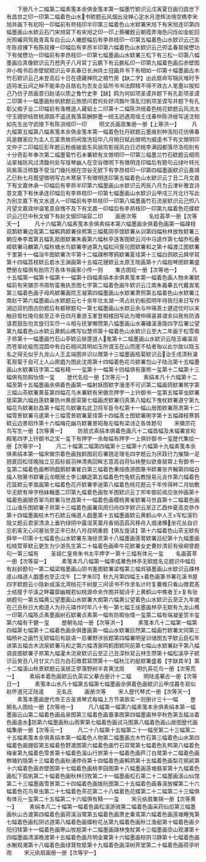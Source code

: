 <!-- { "loadSidebar": true } -->
　　下册凡十二幅第二幅素笺本余俱金笺本第一幅墨竹欵识云戊寅夏日画归昌世下有昌世之印一印第二幅着色山水书欵题云风烟出没禅心定水月澄辉法境空檇李宋旭并画下有初阳一印幅前有昻枝印半印第三幅着色山水欵署宋旭下有宋旭连印第四幅墨画山水欵云石门宋旭冩下有宋旭之印一印上蔡曦题云朝霞弄海色闪烁如金蛇回光照巗洞驾我青鸾车白云山人曦题幅后有李昻枝印一印第五幅着色山水欵识云己亥冬陈叔裸下有陈叔裸一印幅后有李昂半印第六幅着色山水欵识云己夘孟春冩侯懋功下有侯懋功一印幅前有李昂枝印一印第七幅墨画山水欵署三松下有三松一印第八幅墨画应真像欵识云万厯丙子八月冩丁云鹏下有云鹏私印一印第九幅着色画后赤壁图并小楷书后赤壁赋欵识云辛亥春日长洲呉士冠画并书下有相如一印第十幅墨画古木竹石欵识云己未登高后十日在德藏禅院之梧竹房【缺二字】出此扇命写锦灰堆时予适将发云间之棹不能率办且扇右为吾友企延所书书法颇精不得不效古人笔墨以报知己乃仿子昂画意归赵请以质之鲁竹史李【缺】鸥为何如项圣谟并题下有孔彰项圣谟二印第十一幅墨画秋帆欵题云旅思问君何处好鸿飘叶落乱归帆项圣谟写并题下有孔彰父痴子业二印幅前有渔樵道人藏韬士二印第十二幅陈洪绶着色桃花欵题云风流太守玉骢骄结辔桃源路不遥送我落英酬醉墨一绡玉迥遇周瑶壬戌春仲陈洪绶写送沈相如先生出守武陵下有陈洪绶印一印
　　明文氏画扇集册一册【上等洪一】
　　凡九幅第五幅第八幅素笺本余俱金笺本第一幅着色牡丹欵题云墨痕别种洛阳花彷佛春风是魏家应为主人忘富贵故将闲澹洗铅华八月朔日赋此徴明为威逺书下有文徴明印文仲子二印幅后彭年题云粉痕破面东风丽帘影摇风白日迟桃李满园都落尽洛阳别有十分奇彭年奉次第二幅墨菊竹石未署欵有文徴明印一印第三幅墨兰竹石欵题云细雨沾翠袖防风过清馥何处写瑶琴幽人在空谷徴明下有徴明连印幅后有题句云绿叶转光风紫英泛秾馥不受当门锄托根在空谷无欵下有李昂枝印一印第四幅墨画欵识云嘉靖乙巳秋七月既望徴明写古木寒泉下有徴明连印第五幅着色山水欵识云丁丑二月文嘉下有文嘉休承一印幅后有李昻半印第六幅墨画山水欵识云丙辰八月为云津补雅宜诗意文嘉下有休承连印幅后有李昻枝印一印第七幅墨画山水欵识云甲戌三月北行写此为别文嘉下有文水道人一印幅前有李昻枝印一印第八幅墨画竹石流泉欵识云己夘八月望文嘉效仲温笔意自愧不及下有文嘉一印幅后有李昻枝印一印第九幅着色花蝶欵识云己巳中秋文俶下有赵文俶印端容二印
　　画册次等
　　名绘荟萃一册【次等天一】
　　凡十六幅第八幅素笺本余俱素绢本第六幅墨画余俱着色画第一幅疎枝双鹊欵署边鸾第二幅鹌鹑欵署徐熈第三幅蕉阴亭馆欵署从训第四幅秋林放牧欵署三朝应奉李嵩第五幅乳羝图欵署朱羲第六幅秋亭送客图欵云河中马逵作第七幅乔松叠嶂欵署马麟第八幅秋塘水鸟欵署李迪第九幅松间覔句图欵署和之第十幅渡江图欵署千里第十一幅浴牛图欵署次平第十二幅疎栁寒鸦欵署夏珪第十三幅白鸽欵云舜举冩第十四幅荔枝欵云若水王渊画第十五幅花貍欵云太原王晓画第十六幅抱琴图欵署盛懋册左幅俱有励宗万各体书画家小传一则
　　集古图绘一册【次等地一】
　　凡十五幅第一幅第十幅第十一幅第十四幅素绢本余俱素笺本第一幅着色画人物未署欵幅前有宋徽宗书周昉蛮夷执贡图七字第二幅着色画牛欵识云江南朱羲摹五代戴嵩笔第三幅着色画子母鸡欵署画院王凝第四幅墨画山水欵署萧照第五幅着色山水欵署江南赵干第六幅墨画山水欵题云七十余年壮太湖一湾占处钓船孤明年待我归来日写作湖边双钓图古防题后有都穆题句一第七幅墨画山水欵云余与仲瑛髙士遯迹忧时以来触目皆杜陵句矣至正辛丑四月重游玉峯登桐楼因写此为赠仲瑛喜甚谓余曰我有防酒请君鼓缶勿言旋归实尽一斗相与抚掌懒瓒第八幅墨画山水署磻溪渔隐四字后署公望第九幅着色山水欵云黄鹤山樵写似慧师第十幅着色山水欵识云至大二年画于松雪斋子昻第十一幅墨画竹石山亭欵云铁篴道人笔第十二幅墨画山水欵识云隐玉巗温润而苍翠屹岋而混圆中有白石相间其明如玉所谓玉在山而崖不枯者殆以此尔故以隐玉名之得无似乎九龙山人王孟端图并识以赠第十三幅墨画瓶菊欵识云治壬戌清秋瀹茗观菊于自可上人山房戯为图此沈周第十四幅着色花鸟欵署包山子陆治第十五幅墨画山水欵署珏字第二幅有精一一玺第十一幅第十四幅俱有康熈一玺第十二幅第十三幅俱有防暇怡情一玺
　　歴代名绘一册【次等元一】
　　素绢本凡十六幅第十二幅至第十五幅墨画余俱着色画第一幅射妖图欵字漫漶不可识第二幅画鸽欵署熈字第三幅山茶欵署黄荃第四幅花鸟未署欵有宋徽宗押字一上钤御书一玺第五幅草虫欵署居寀第六幅白莲欵署防州黄居寀第七幅画虎欵署归真第八幅松下曳杖欵署道宁第九幅花鸟欵署赵昌第十幅花鸟欵署右武卫将军臣令松第十一幅山居图欵署燕肃第十二幅雪景欵署马逺第十三幅雪景欵署夏珪第十四幅髙士图欵署琬字第十五幅疎枝寒鹊欵云边景昭作第十六幅梅花幽鸟欵署景昭毎左幅有梁诗正各体题句
　　宋徽宗花鸟写生一册【次等黄一】
　　防扇式素绢本俱着色画凡十二幅首幅及末幅署宣和殿笔四字上钤御书之宝一玺下有押字一余毎幅有押字一上俱钤御书一玺歴代集绘一册【次等宇一】
　　凡二十幅第二幅第四幅第十三幅第十六幅第十九幅素笺本余俱素绢本第一幅宋徽宗着色画独鹤图前后署翘足理毛四字题云为厌跂行力摧頽一足翘裵回松径晚独立见孤标振羽神清爽回眸志意高自将仙袂整似欲奋层霄上有御书一玺第二幅着色画栁阴戯鹅欵署崔白第三幅着色秉烛夜游图篆书欵署张齐翰第四幅白描人物篆书欵署云龙眠居士李公麟造第五幅着色竹兔欵云教授易元吉作第六幅着色花篮欵云李嵩画第七幅着色花卉欵署李迪第八幅着色桃花题云千年传得种二月始敷华无欵有坤字杨妹翰墨二印第九幅着色画牧羊图欵识云丁夘年御前祗应张仲画第十幅着色画银杏翠鸟欵署马世昌第十一幅着色画樱桃黄雀欵署马世昌第十二幅着色画江山渔乐图欵署子昻第十三幅着色画署风雨归舟四字欵识云至正乙酉仲夏高克恭作第十四幅墨画枯木竹石欵云梅道人戯墨第十五幅墨画欵云黄鹤山中人王写松溪钓隐又题云君家清渰上垂钓绿阴中露湿芙蕖月香销菡萏风移舟入烟渚横坐花丛自识忘机客无心问塞翁至正辛巳秋八月叔明重题【俱左旋读】第十六幅着色山茶无欵有舜举一印第十七幅着色山水欵署东海徐贲第十八幅墨画莲鹭欵署吕纪第十九幅墨画松枝萱草欵云更生为少游先生第二十幅着色画牵牛花欵署女史曹妙清前有侯峒曾题句一第三幅有
　　圣祖仁皇帝朱书太平押字一第十三幅有体元一玺
　　名画荟萃一册【次等宙一】
　　素笺本凡八幅第一幅李成著色林亭无欵姓名见题识中幅后有赵龄题句一第二幅梁楷墨画山阴书箑图欵署梁楷第三幅呉镇墨画山水欵识云疎林逺山梅道人戯墨也至正戊午【二字朱印】秋九月第四幅王着色画篆书署花溪书屋四字欵题云小隐新成溪北湾桃花千树屋三间读书不作求名计时复褰帷只看山徴君髙士结屋于华溪之畔靃靡幽榥若似桃源命余作图并赋诗于上黄鹤山中樵者王复有张纳题句一第五幅黄公望墨画山水欵署大痴第六幅黄公望着色山水欵识云至正九年嵗在己丑秋日大痴道人为孙元璘作时年八十有一第七幅王绂墨画林亭无欵有九龙山樵一印第八幅陈贞素墨画树石欵署贞素第一幅有防暇怡情一玺第二幅有端凝鉴赏半玺第六幅有干健一玺
　　歴朝名绘一册【次等洪一】
　　素笺本凡十二幅第一幅第四幅第七幅第十二幅着色画余俱墨画第一幅山水欵署巨然第二幅画竹欵署文同第三幅杨补之画竹无欵幅后有跋语一后署野渉翁题第四幅署明皇训储图五字欵云臣松年进第五幅古木流泉欵署马和之第六幅清泉鸣鹤图欵同前第七幅山水欵署赵干第八幅调良图欵署子昻第九幅灌木流泉欵识云至正己丑深秋冩云林生瓒第十幅松溪亭子欵识云癸丑八月廿又六日为白石徴君冩瓒第十一幅秋江钓艇欵署盛着【字缺其半】第十二幅溪山秋景欵题云溪居正寥落野树半青黄沈周
　　明仇英花鸟一册【次等荒一】
　　素绢本着色画欵云仇英实父摹古册计十二幅
　　明陆逺摹古一册【次等日一】
　　素笺本山水凡十幅第五幅第七幅墨画余俱着色画欵识云甲戌暮冬冩似赵怀道兄正陆逺
　　无名氏
　　画册次等
　　宋人歴代琴式一册【次等天一】
　　素笺本墨画歴代帝王古圣贤琴式每幅上方节录故实一则册计三十一幅
　　歴朝名人图绘一册【次等地一】
　　凡八幅第一幅第六幅素笺本余俱素绢本第一幅墨画云山第二幅着色画品泉图第三幅着色画蚕事图第四幅墨画林亭秋色第五幅淡着色画逺水防第六幅墨画秋山雨霁第七幅着色画试马图第八幅着色画山居图歴代画幅集册一册【次等元一】
　　凡二十八幅第十五幅第二十一幅至第二十三幅第二十五幅素笺本余俱素绢本第一幅着色人物第二幅墨画古木竹石第三幅着色山水第四幅着色画貍奴第五幅着色野渡图第六幅着色画竹石双鹭第七幅着色乳鸭第八幅着色梅雀第九幅着色雪景第十幅着色溪山行旅第十一幅着色画芦汀白鹭第十二幅着色画栁塘钓隐第十三幅着色画秋浦停舟第十四幅着色画鹌鹑第十五幅着色画梨花鸲鹆第十六幅着色画赤壁图第十七幅着色画桃李园图第十八幅墨画莲塘翡翠第十九幅着色画松下孤帆第二十幅着色画秋林归牧第二十一幅墨画松石第二十二幅墨画溪山仙馆第二十三幅墨画雪景第二十四幅着色画拨阮图第二十五幅着色画春溪放櫂第二十六幅着色花鸟草虫第二十七幅着色茶花第二十八幅着色花蝶第二十二幅第二十三幅俱有体元一玺第二十五幅第二十六幅俱有精一一玺
　　宋元纨扇集锦一册【次等黄一】
　　素绢本凡二十幅第一幅着色画松溪游骑第二幅着色画采药仙侣第三幅墨画秋山古渡第四幅着色画荷溪浴鹭第五幅着色画萧史乗鸾第六幅着色画莲塘睡鳬第七幅着色画松阴访道第八幅着色画蝶粉花丛第九幅着色画秋江渔艇第十幅着色画夕阳归犊第十一幅着色画寒山牧羝第十二幅墨画疎林曳杖第十三幅墨画空山观瀑第十四幅墨画清溪晚渡第十五幅着色画月明金粟第十六幅墨画棕阴习静第十七幅着色画水榭观潮第十八幅着色画绿茸牧羝第十九幅着色画深树茒堂第二十幅着色画荷亭听雨
　　宋元纨扇画册一册【次等宇一】
